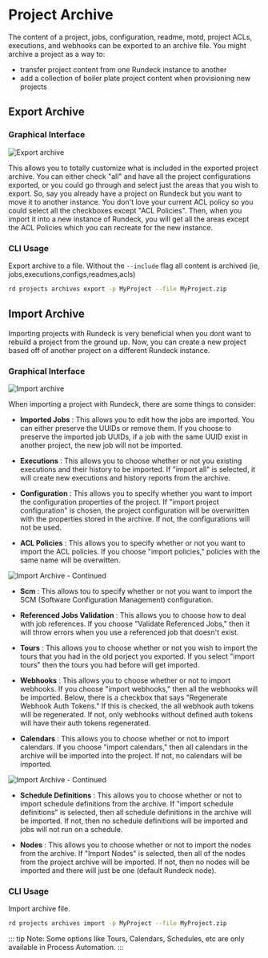 # Project Archive

The content of a project, jobs, configuration, readme, motd, project ACLs, executions, and webhooks can be exported to an archive file. You might archive a project as a way to:

- transfer project content from one Rundeck instance to another
- add a collection of boiler plate project content when provisioning new projects

## Export Archive

### Graphical Interface

![Export archive](~@assets/img/export_archive.png)

This allows you to totally customize what is included in the exported project archive. You can either check "all" and have all the project configurations exported, or you could go through and select just the areas that you wish to export. So, say you already have a project on Rundeck but you want to move it to another instance. You don't love your current ACL policy so you could select all the checkboxes except "ACL Policies". Then, when you import it into a new instance of Rundeck, you will get all the areas except the ACL Policies which you can recreate for the new instance.

### CLI Usage

Export archive to a file. Without the `--include` flag all content is archived (ie, jobs,executions,configs,readmes,acls)

```bash
rd projects archives export -p MyProject --file MyProject.zip
```

## Import Archive

Importing projects with Rundeck is very beneficial when you dont want to rebuild a project from the ground up. Now, you can create a new project based off of another project on a different Rundeck instance.

### Graphical Interface

![Import archive](~@assets/img/import_archive.png)

When importing a project with Rundeck, there are some things to consider:

- **Imported Jobs**
: This allows you to edit how the jobs are imported. You can either preserve the UUIDs or remove them. If you choose to preserve the imported job UUIDs, if a job with the same UUID exist in another project, the new job will not be imported.

- **Executions**
: This allows you to choose whether or not you existing executions and their history to be imported. If "import all" is selected, it will create new executions and history reports from the archive.

- **Configuration**
: This allows you to specify whether you want to import the configuration properties of the project. If "import project configuration" is chosen, the project configuration will be overwritten with the properties stored in the archive. If not, the configurations will not be used.

- **ACL Policies**
: This allows you to specify whether or not you want to import the ACL policies. If you choose "import policies," policies with the same name will be overwitten.

![Import Archive - Continued](~@assets/img/import_archive2.png)

- **Scm**
: This allows tou to specify whether or not you want to import the SCM (Software Configuration Management) configuration.

- **Referenced Jobs Validation**
: This allows you to choose how to deal with job references. If you choose "Validate Referenced Jobs," then it will throw errors when you use a referenced job that doesn't exist.

- **Tours**
: This allows you to choose whether or not you wish to import the tours that you had in the old porject you exported. If you select "import tours" then the tours you had before will get imported.

- **Webhooks**
: This allows you to choose whether or not to import webhooks. If you choose "import webhooks," then all the webhooks will be imported. Below, there is a checkbox that says "Regenerate Webhook Auth Tokens." If this is checked, the all webhook auth tokens will be regenerated. If not, only webhooks without defined auth tokens will have their auth tokens regenerated.

- **Calendars**
: This allows you to choose whether or not to import calendars. If you choose "import calendars," then all calendars in the archive will be imported into the project. If not, no calendars will be imported.

![Import Archive - Continued](~@assets/img/import_archive3.png)

- **Schedule Definitions**
: This allows you to choose whether or not to import schedule definitions from the archive. If "import schedule definitions" is selected, then all schedule definitions in the archive will be imported. If not, then no schedule definitions will be imported and jobs will not run on a schedule.

- **Nodes**
: This allows you to choose whether or not to import the nodes from the archive. If "Import Nodes" is selected, then all of the nodes from the project archive will be imported. If not, then no nodes will be imported and there will just be one (default Rundeck node).

### CLI Usage

Import archive file.

```bash
rd projects archives import -p MyProject --file MyProject.zip
```

::: tip
Note: Some options like Tours, Calendars, Schedules, etc are only available in Process Automation.
:::
